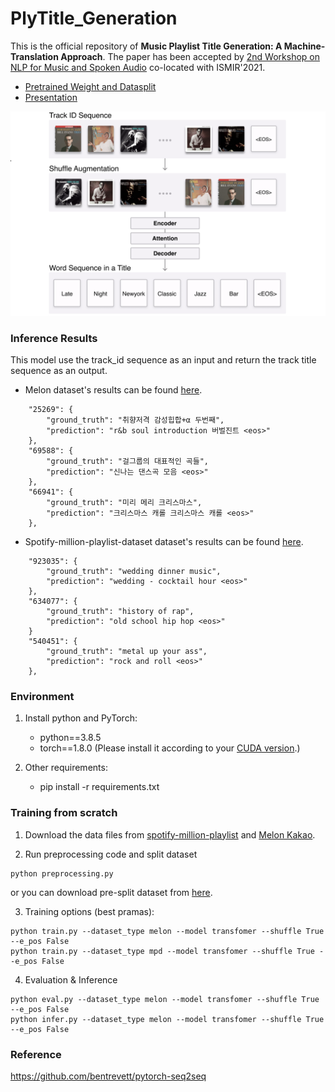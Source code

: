 # PlyTitle_Generation

This is the official repository of **Music Playlist Title Generation: A Machine-Translation Approach**. The paper has been accepted by [2nd Workshop on NLP for Music and Spoken Audio](https://sites.google.com/view/nlp4musa-2021) co-located with ISMIR'2021.

- [Pretrained Weight and Datasplit](https://zenodo.org/record/5804567#.Ycd7kxNBxb8)
- [Presentation](https://www.youtube.com/watch?v=bzg6TO6mcrw&list=PL44xXQ2KNZ0IXb7mZGtHHBQwbPqH5OMvc&index=3&ab_channel=NLP4MusA)

<img src="/img/ply_gen.png">


### Inference Results

This model use the track_id sequence as an input and return the track title sequence as an output. 

- Melon dataset's results can be found [here](https://github.com/SeungHeonDoh/ply_title_gen/blob/master/exp/melon/transfomer/white/s:True_epos:False/inference.json).

```
    "25269": {
        "ground_truth": "취향저격 감성힙합+α 두번째",
        "prediction": "r&b soul introduction 버벌진트 <eos>"
    },
    "69588": {
        "ground_truth": "걸그룹의 대표적인 곡들",
        "prediction": "신나는 댄스곡 모음 <eos>"
    },
    "66941": {
        "ground_truth": "미리 메리 크리스마스",
        "prediction": "크리스마스 캐롤 크리스마스 캐롤 <eos>"
    },
```

- Spotify-million-playlist-dataset dataset's results can be found [here](https://github.com/SeungHeonDoh/ply_title_gen/blob/master/exp/mpd/transfomer/white/s:True_epos:False/inference.json).

```
    "923035": {
        "ground_truth": "wedding dinner music",
        "prediction": "wedding - cocktail hour <eos>"
    },
    "634077": {
        "ground_truth": "history of rap",
        "prediction": "old school hip hop <eos>"
    }
    "540451": {
        "ground_truth": "metal up your ass",
        "prediction": "rock and roll <eos>"
    },
```

### Environment

1. Install python and PyTorch:
    - python==3.8.5
    - torch==1.8.0 (Please install it according to your [CUDA version](https://pytorch.org/get-started/previous-versions/#linux-and-windows-4).)
    
2. Other requirements:
    - pip install -r requirements.txt

### Training from scratch
1. Download the data files from [spotify-million-playlist](https://www.aicrowd.com/challenges/spotify-million-playlist-dataset-challenge/dataset_files) and [Melon Kakao](https://arena.kakao.com/melon_dataset).

2. Run preprocessing code and split dataset

```
python preprocessing.py
```
or you can download pre-split dataset from [here](https://zenodo.org/record/5804567#.Ycd7kxNBxb8).

3. Training options (best pramas):  

```
python train.py --dataset_type melon --model transfomer --shuffle True --e_pos False
python train.py --dataset_type mpd --model transfomer --shuffle True --e_pos False
```

4. Evaluation & Inference

```
python eval.py --dataset_type melon --model transfomer --shuffle True --e_pos False
python infer.py --dataset_type melon --model transfomer --shuffle True --e_pos False
```

### Reference 

https://github.com/bentrevett/pytorch-seq2seq